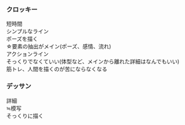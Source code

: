 ### クロッキー
短時間  
シンプルなライン  
ポーズを描く  
☆要素の抽出がメイン(ポーズ、感情、流れ)  
アクションライン  
そっくりでなくていい(体型など、メインから離れた詳細はなんでもいい)  
筋トレ、人間を描くのが苦にならなくなる    

### デッサン
詳細  
≒模写  
そっくりに描く  
